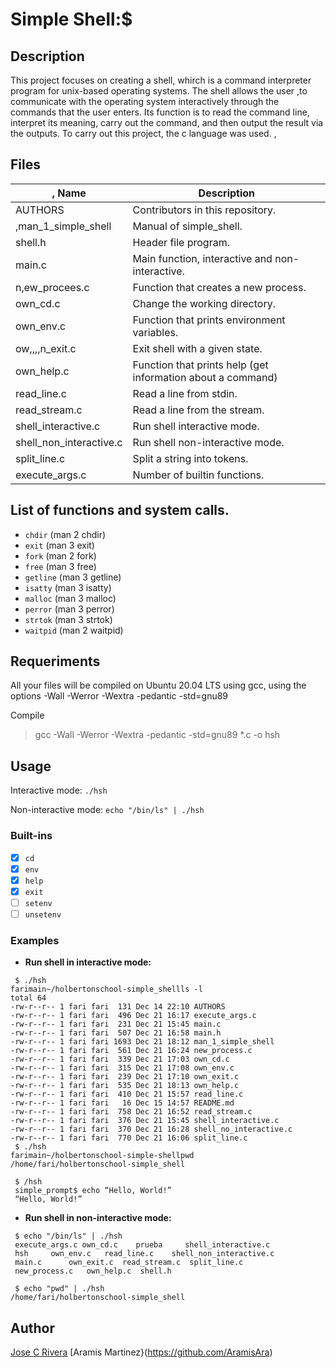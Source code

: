 # Simple Shell:$ 

## Description

This project focuses on creating a shell, whirch is a command interpreter program for unix-based operating systems.
The shell allows the user ,to communicate with the operating system interactively through the commands that the user enters.
Its function is to read the command line, interpret its meaning, carry out the command, and then output the result via the outputs.
To carry out this project, the c language was used.
,
## Files

|, Name | Description |
| ------------------------------ | -------------------------------------------- |
| AUTHORS | Contributors in this repository.|
| ,man_1_simple_shell | Manual of simple_shell. |
| shell.h | Header file program. |
| main.c | Main function, interactive and non-interactive. |
| n,ew_procees.c | Function that creates a new process. |
| own_cd.c | Change the working directory. |
| own_env.c | Function that prints environment variables. |
| ow,,,,n_exit.c | Exit shell with a given state. |
| own_help.c | Function that prints help (get information about a command) |
| read_line.c | Read a line from stdin. |
| read_stream.c | Read a line from the stream. |
| shell_interactive.c | Run shell interactive mode. |
| shell_non_interactive.c | Run shell non-interactive mode. |
| split_line.c | Split a string into tokens. |
| execute_args.c | Number of builtin functions. |

## List of functions and system calls.

* ```chdir``` (man 2 chdir)
* ```exit``` (man 3 exit)
* ```fork``` (man 2 fork)
* ```free``` (man 3 free)
* ```getline``` (man 3 getline)
* ```isatty``` (man 3 isatty)
* ```malloc``` (man 3 malloc)
* ```perror``` (man 3 perror)
* ```strtok``` (man 3 strtok)
* ```waitpid``` (man 2 waitpid)

## Requeriments

All your files will be compiled on Ubuntu 20.04 LTS using gcc, using the options -Wall -Werror -Wextra -pedantic -std=gnu89

Compile
> gcc -Wall -Werror -Wextra -pedantic -std=gnu89 *.c -o hsh

## Usage

Interactive mode: ```./hsh```

Non-interactive mode: ```echo "/bin/ls" | ./hsh```

### Built-ins

* [x] ```cd```
* [x] ```env```
* [x] ```help```
* [x] ```exit```
* [ ] ```setenv```
* [ ] ```unsetenv```

### Examples

* **Run shell in interactive mode:**

```
 $ ./hsh
farimain~/holbertonschool-simple_shellls -l
total 64
-rw-r--r-- 1 fari fari  131 Dec 14 22:10 AUTHORS
-rw-r--r-- 1 fari fari  496 Dec 21 16:17 execute_args.c
-rw-r--r-- 1 fari fari  231 Dec 21 15:45 main.c
-rw-r--r-- 1 fari fari  507 Dec 21 16:58 main.h
-rw-r--r-- 1 fari fari 1693 Dec 21 18:12 man_1_simple_shell
-rw-r--r-- 1 fari fari  561 Dec 21 16:24 new_process.c
-rw-r--r-- 1 fari fari  339 Dec 21 17:03 own_cd.c
-rw-r--r-- 1 fari fari  315 Dec 21 17:08 own_env.c
-rw-r--r-- 1 fari fari  239 Dec 21 17:10 own_exit.c
-rw-r--r-- 1 fari fari  535 Dec 21 18:13 own_help.c
-rw-r--r-- 1 fari fari  410 Dec 21 15:57 read_line.c
-rw-r--r-- 1 fari fari   16 Dec 15 14:57 README.md
-rw-r--r-- 1 fari fari  758 Dec 21 16:52 read_stream.c
-rw-r--r-- 1 fari fari  376 Dec 21 15:45 shell_interactive.c
-rw-r--r-- 1 fari fari  370 Dec 21 16:28 shell_no_interactive.c
-rw-r--r-- 1 fari fari  770 Dec 21 16:06 split_line.c
 $ ./hsh
farimain~/holbertonschool-simple-shellpwd
/home/fari/holbertonschool-simple_shell
```
```
 $ /hsh
 simple_prompt$ echo “Hello, World!”
 “Hello, World!”
```
* **Run shell in non-interactive mode:**

```
 $ echo "/bin/ls" | ./hsh
 execute_args.c own_cd.c    prueba     shell_interactive.c
 hsh     own_env.c   read_line.c    shell_non_interactive.c
 main.c      own_exit.c  read_stream.c  split_line.c
 new_process.c   own_help.c  shell.h
```
```
 $ echo "pwd" | ./hsh
/home/fari/holbertonschool-simple_shell
 ```
## Author
[Jose C Rivera](https://github.com/Fariviriski)
[Aramis Martinez}(https://github.com/AramisAra)

